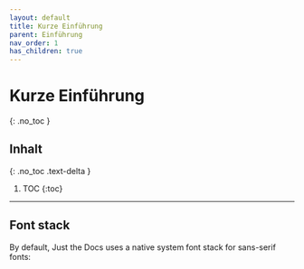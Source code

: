 ```yaml
---
layout: default
title: Kurze Einführung
parent: Einführung
nav_order: 1
has_children: true
---
```


# Kurze Einführung
{: .no_toc }

## Inhalt
{: .no_toc .text-delta }

1. TOC
{:toc}

---

## Font stack

By default, Just the Docs uses a native system font stack for sans-serif fonts:
